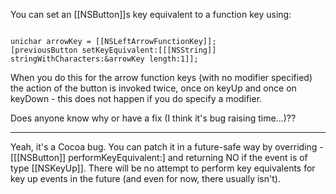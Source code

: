 

You can set an [[NSButton]]<nowiki/>s key equivalent to a function key using:

<code>
unichar arrowKey = [[NSLeftArrowFunctionKey]];
[previousButton setKeyEquivalent:[[[NSString]] stringWithCharacters:&arrowKey length:1]];
</code>

When you do this for the arrow function keys (with no modifier specified) the action of the button is invoked twice, once on keyUp and once on keyDown - this does not happen if you do specify a modifier.

Does anyone know why or have a fix (I think it's bug raising time...)??

----

Yeah, it's a Cocoa bug.  You can patch it in a future-safe way by overriding -[[[NSButton]] performKeyEquivalent:] and returning NO if the event is of type [[NSKeyUp]].  There will be no attempt to perform key equivalents for key up events in the future (and even for now, there usually isn't).